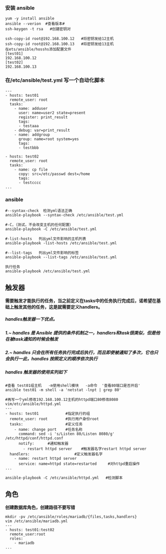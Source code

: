 ### 安装 ansible

```
yum -y install ansible
ansible --verion  #查看版本#
ssh-keygen -t rsa   #创建密钥对

ssh-copy-id root@192.168.100.12   #将密钥发给12主机
ssh-copy-id root@192.168.100.13   #将密钥发给13主机
在ets/ansible/hosshs添加配置文件
[test01]
192.168.100.12
[test02]
192.168.100.13
```

### 在/etc/ansible/test.yml 写一个自动化脚本

```
---
- hosts: test01
  remote_user: root
  tasks:
    - name: adduser
      user: name=user2 state=present
      register: print_result
      tags:
      - testaaa
    - debug: var=print_result
    - name: addgroup
      group: name=root system=yes
      tags:
      - testbbb

- hosts: test02
  remote_user: root
  tasks:
    - name: cp file
      copy: src=/etc/passwd dest=/home
      tags:
      - testcccc
...
```

### ansible

```
#--syntax-check  检测yml语法正确
ansible-playbook --syntax-check /etc/ansible/test.yml

#-C，（测试，不会改变主机的任何配置）
ansible-playbook -C /etc/ansible/test.yml

#-list-hosts   列出yml文件影响的主机列表
ansible-playbook -list-hosts /etc/ansible/test.yml

#--list-tags   列出yml文件影响的标签
ansible-playbook --list-tags /etc/ansible/test.yml

执行任务
ansible-playbook /etc/ansible/test.yml
```

## 触发器

**需要触发才能执行的任务，当之前定义在tasks中的任务执行完成后，诺希望在基础上触发其他的任务，这是就需要定义handlers。**

##### handles触发器一下优点。

##### 1.~ handles 是 Ansible 提供的条件机制之一，handlers和task很类似，但是他在被task通知的时候会触发

##### 2.~ handles 只会在所有任务执行完成后执行，而且即使被通知了多次，它也只会执行一此，handles 按照定义的顺序依次执行

##### handles 触发器的使用实列如下

```
#查看 test01组主机   -m使用shell模块   -a命令  '查看80端口是否开启'
ansible test01 -m shell -a 'netstat -lnpt | grep 80'

#再写一个yml修改192.168.100.12主机的httpd端口80修改8080
vim/etc/ansible/httpd.yml
---
- hosts: test01            #指定执行的组
  remote_user: root        #执行用户身份root
  tasks:                   #定义任务
    - name: change port    #任务名称
      command: sed -i 's/Listen 80/Listen 8080/g' /etc/httpd/conf/httpd.conf   
      notify:      #通知触发器
        - restart httpd server    #触发器名字restart httpd server
  handlers:                    #定义触发器名字
    - name: restart httpd server
      service: name=httpd state=restarted     #对httpd重启操作
...

ansible-playbook -C /etc/ansible/httpd.yml   #检测脚本
```

## 角色

**创建数据库角色，创建路径不要写错**

```
mkdir -pv /etc/ansible/roles/mariadb/{files,tasks,handlers}
vim /etc/ansible/mariadb.yml
---
- hosts: test01:test02
  remote_user:root
  roles:
    - mariadb
...
```













